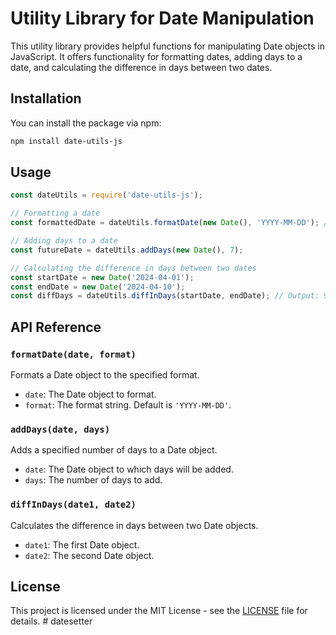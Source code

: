 # Utility Library for Date Manipulation

This utility library provides helpful functions for manipulating Date objects in JavaScript. It offers functionality for formatting dates, adding days to a date, and calculating the difference in days between two dates.

## Installation

You can install the package via npm:

```bash
npm install date-utils-js
```

## Usage

```javascript
const dateUtils = require('date-utils-js');

// Formatting a date
const formattedDate = dateUtils.formatDate(new Date(), 'YYYY-MM-DD'); // Output: '2024-05-05'

// Adding days to a date
const futureDate = dateUtils.addDays(new Date(), 7);

// Calculating the difference in days between two dates
const startDate = new Date('2024-04-01');
const endDate = new Date('2024-04-10');
const diffDays = dateUtils.diffInDays(startDate, endDate); // Output: 9
```

## API Reference

### `formatDate(date, format)`

Formats a Date object to the specified format.

- `date`: The Date object to format.
- `format`: The format string. Default is `'YYYY-MM-DD'`.

### `addDays(date, days)`

Adds a specified number of days to a Date object.

- `date`: The Date object to which days will be added.
- `days`: The number of days to add.

### `diffInDays(date1, date2)`

Calculates the difference in days between two Date objects.

- `date1`: The first Date object.
- `date2`: The second Date object.

## License

This project is licensed under the MIT License - see the [LICENSE](LICENSE) file for details.
#   d a t e s e t t e r 
 
 